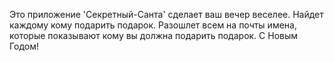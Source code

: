 Это приложение 'Секретный-Санта' сделает ваш вечер веселее. Найдет каждому кому подарить подарок. Разошлет всем на почты имена, которые показывают кому вы должна подарить подарок. С Новым Годом! 